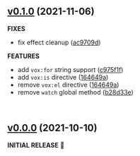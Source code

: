 ## [v0.1.0](https://github.com/voxjs/vox/releases/tag/v0.1.0) (2021-11-06)

**FIXES**

* fix effect cleanup ([ac9709d](https://github.com/voxjs/vox/commit/ac9709db8245293d3bd071885cccc85d2edf5b73))

**FEATURES**

* add `vox:for` string support ([c975f1f](https://github.com/voxjs/vox/commit/c975f1f7e6e16f50c32a055407bf50d5c4a339de))
* add `vox:is` directive ([164649a](https://github.com/voxjs/vox/commit/164649a1744d647896585eb57c24cefafba687e7))
* remove `vox:el` directive ([164649a](https://github.com/voxjs/vox/commit/164649a1744d647896585eb57c24cefafba687e7))
* remove `watch` global method ([b28d33e](https://github.com/voxjs/vox/commit/b28d33ebd39d170f3171fc694b6b04549392bfa0))

&#8206;

## [v0.0.0](https://github.com/voxjs/vox/releases/tag/v0.0.0) (2021-10-10)

**INITIAL RELEASE** 🎉
